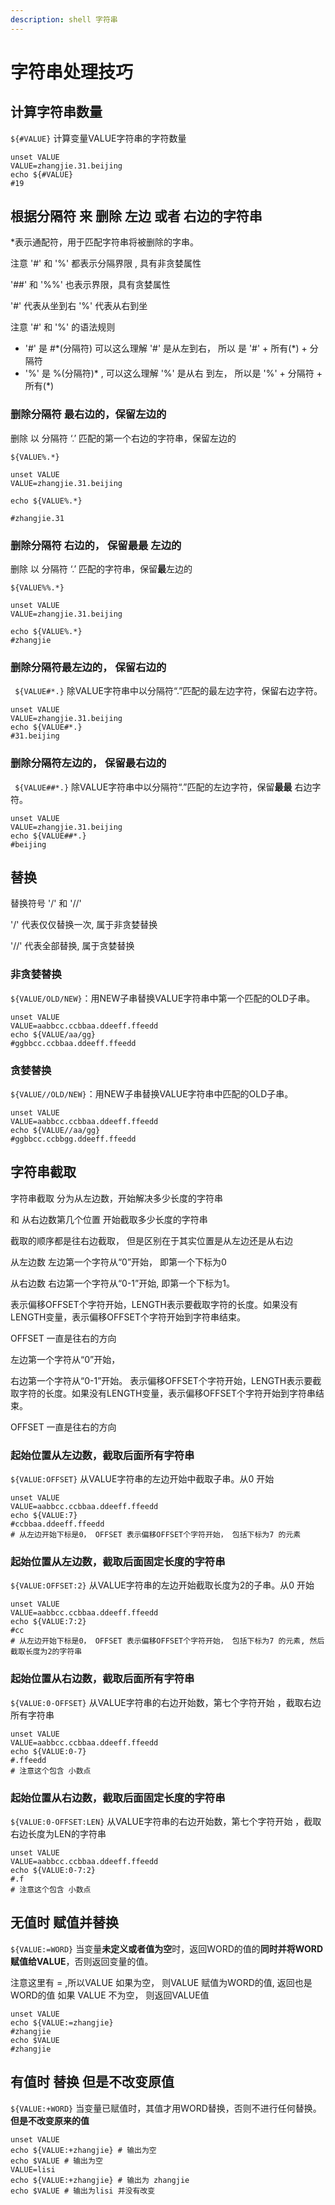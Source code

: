 ```yaml
---
description: shell 字符串 
---
```


# 字符串处理技巧

## 计算字符串数量

`${#VALUE}` 计算变量VALUE字符串的字符数量

```
unset VALUE
VALUE=zhangjie.31.beijing
echo ${#VALUE}
#19

``` 

## 根据分隔符 来 删除 左边 或者 右边的字符串 

\*表示通配符，用于匹配字符串将被删除的字串。

注意 '#' 和 '%' 都表示分隔界限 , 具有非贪婪属性

'##' 和 '%%' 也表示界限，具有贪婪属性

'#' 代表从坐到右
'%' 代表从右到坐 

注意 '#' 和 '%' 的语法规则

* '#' 是 #\*(分隔符) 可以这么理解 '#' 是从左到右， 所以 是 '#' + 所有(\*) + 分隔符 
* '%' 是 %(分隔符)\* , 可以这么理解 '%' 是从右 到左， 所以是 '%' + 分隔符 + 所有(\*) 

###  删除分隔符 最右边的，保留左边的

删除 以 分隔符 ‘.’ 匹配的第一个右边的字符串，保留左边的

`${VALUE%.*}`

```
unset VALUE
VALUE=zhangjie.31.beijing

echo ${VALUE%.*}

#zhangjie.31
```

### 删除分隔符 右边的， 保留最最 左边的

删除 以 分隔符 ‘.’ 匹配的字符串，保留**最**左边的

`${VALUE%%.*}`

```
unset VALUE
VALUE=zhangjie.31.beijing

echo ${VALUE%.*}
#zhangjie

```

### 删除分隔符最左边的， 保留右边的 


` ${VALUE#*.}` 除VALUE字符串中以分隔符“.”匹配的最左边字符，保留右边字符。

```
unset VALUE
VALUE=zhangjie.31.beijing
echo ${VALUE#*.}
#31.beijing
```

### 删除分隔符左边的， 保留最右边的

` ${VALUE##*.}` 除VALUE字符串中以分隔符“.”匹配的左边字符，保留**最最** 右边字符。

```
unset VALUE
VALUE=zhangjie.31.beijing
echo ${VALUE##*.}
#beijing
```


## 替换

替换符号 '/' 和 '//' 

'/' 代表仅仅替换一次, 属于非贪婪替换

'//' 代表全部替换, 属于贪婪替换

### 非贪婪替换

`${VALUE/OLD/NEW}`：用NEW子串替换VALUE字符串中第一个匹配的OLD子串。

```
unset VALUE
VALUE=aabbcc.ccbbaa.ddeeff.ffeedd
echo ${VALUE/aa/gg}
#ggbbcc.ccbbaa.ddeeff.ffeedd

```

### 贪婪替换

`${VALUE//OLD/NEW}`：用NEW子串替换VALUE字符串中匹配的OLD子串。

```
unset VALUE
VALUE=aabbcc.ccbbaa.ddeeff.ffeedd
echo ${VALUE//aa/gg}
#ggbbcc.ccbbgg.ddeeff.ffeedd

```

## 字符串截取 

字符串截取 分为从左边数，开始解决多少长度的字符串

和 从右边数第几个位置 开始截取多少长度的字符串

截取的顺序都是往右边截取， 但是区别在于其实位置是从左边还是从右边

从左边数 左边第一个字符从“0”开始， 即第一个下标为0
	
从右边数 右边第一个字符从“0-1”开始, 即第一个下标为1。 

表示偏移OFFSET个字符开始，LENGTH表示要截取字符的长度。如果没有LENGTH变量，表示偏移OFFSET个字符开始到字符串结束。

OFFSET 一直是往右的方向

左边第一个字符从“0”开始，
	
右边第一个字符从“0-1”开始。 表示偏移OFFSET个字符开始，LENGTH表示要截取字符的长度。如果没有LENGTH变量，表示偏移OFFSET个字符开始到字符串结束。

OFFSET 一直是往右的方向

### 起始位置从左边数，截取后面所有字符串

`${VALUE:OFFSET}` 从VALUE字符串的左边开始中截取子串。从0 开始

```
unset VALUE
VALUE=aabbcc.ccbbaa.ddeeff.ffeedd
echo ${VALUE:7}
#ccbbaa.ddeeff.ffeedd
# 从左边开始下标是0， OFFSET 表示偏移OFFSET个字符开始， 包括下标为7 的元素
```

### 起始位置从左边数，截取后面固定长度的字符串

`${VALUE:OFFSET:2}` 从VALUE字符串的左边开始截取长度为2的子串。从0 开始

```
unset VALUE
VALUE=aabbcc.ccbbaa.ddeeff.ffeedd
echo ${VALUE:7:2}
#cc
# 从左边开始下标是0， OFFSET 表示偏移OFFSET个字符开始， 包括下标为7 的元素, 然后截取长度为2的字符串
```


### 起始位置从右边数，截取后面所有字符串

`${VALUE:0-OFFSET}` 从VALUE字符串的右边开始数，第七个字符开始 ，截取右边所有字符串

```
unset VALUE
VALUE=aabbcc.ccbbaa.ddeeff.ffeedd
echo ${VALUE:0-7}
#.ffeedd
# 注意这个包含 小数点
```


### 起始位置从右边数，截取后面固定长度的字符串

`${VALUE:0-OFFSET:LEN}` 从VALUE字符串的右边开始数，第七个字符开始 ，截取右边长度为LEN的字符串

```
unset VALUE
VALUE=aabbcc.ccbbaa.ddeeff.ffeedd
echo ${VALUE:0-7:2}
#.f
# 注意这个包含 小数点
```

## 无值时 赋值并替换

`${VALUE:=WORD}` 当变量**未定义或者值为空**时，返回WORD的值的**同时并将WORD赋值给VALUE**，否则返回变量的值。

注意这里有 = ,所以VALUE 如果为空， 则VALUE 赋值为WORD的值, 返回也是WORD的值
如果 VALUE 不为空， 则返回VALUE值


```
unset VALUE
echo ${VALUE:=zhangjie} 
#zhangjie
echo $VALUE 
#zhangjie 

```

##  有值时 替换 但是不改变原值

`${VALUE:+WORD}` 当变量已赋值时，其值才用WORD替换，否则不进行任何替换。**但是不改变原来的值**

```
unset VALUE
echo ${VALUE:+zhangjie} # 输出为空
echo $VALUE # 输出为空
VALUE=lisi
echo ${VALUE:+zhangjie} # 输出为 zhangjie
echo $VALUE # 输出为lisi 并没有改变

```

